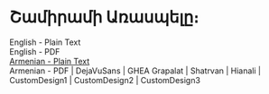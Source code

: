 # Շամիրամի Առասպելը։

English - Plain Text  
English - PDF  
[Armenian - Plain Text](full-text-armenian.md)  
Armenian - PDF | DejaVuSans | GHEA Grapalat | Shatrvan | Hianali | CustomDesign1 | CustomDesign2 | CustomDesign3  

